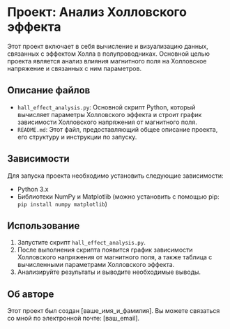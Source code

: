 # Проект: Анализ Холловского эффекта

Этот проект включает в себя вычисление и визуализацию данных, связанных с эффектом Холла в полупроводниках. Основной целью проекта является анализ влияния магнитного поля на Холловское напряжение и связанных с ним параметров.

## Описание файлов

- `hall_effect_analysis.py`: Основной скрипт Python, который вычисляет параметры Холловского эффекта и строит график зависимости Холловского напряжения от магнитного поля.
- `README.md`: Этот файл, предоставляющий общее описание проекта, его структуру и инструкции по запуску.
  
## Зависимости

Для запуска проекта необходимо установить следующие зависимости:
- Python 3.x
- Библиотеки NumPy и Matplotlib (можно установить с помощью pip: `pip install numpy matplotlib`)

## Использование

1. Запустите скрипт `hall_effect_analysis.py`.
2. После выполнения скрипта появится график зависимости Холловского напряжения от магнитного поля, а также таблица с вычисленными параметрами Холловского эффекта.
3. Анализируйте результаты и выводите необходимые выводы.

## Об авторе

Этот проект был создан [ваше_имя_и_фамилия]. Вы можете связаться со мной по электронной почте: [ваш_email].
